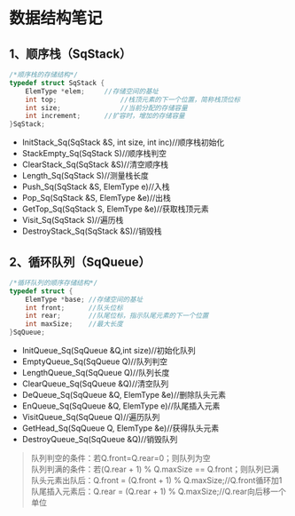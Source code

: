 # 数据结构笔记
## 1、顺序栈（SqStack）
```c
/*顺序栈的存储结构*/
typedef struct SqStack {
	ElemType *elem;	    //存储空间的基址
	int top;		        //栈顶元素的下一个位置，简称栈顶位标
	int size;		        //当前分配的存储容量
	int increment;	    //扩容时，增加的存储容量
}SqStack;
```
* InitStack_Sq(SqStack &S, int size, int inc)//顺序栈初始化
* StackEmpty_Sq(SqStack S)//顺序栈判空
* ClearStack_Sq(SqStack &S)//清空顺序栈
* Length_Sq(SqStack S)//测量栈长度
* Push_Sq(SqStack &S, ElemType e)//入栈
* Pop_Sq(SqStack &S, ElemType &e)//出栈
* GetTop_Sq(SqStack S, ElemType &e)//获取栈顶元素
* Visit_Sq(SqStack S)//遍历栈
* DestroyStack_Sq(SqStack &S)//销毁栈

## 2、循环队列（SqQueue）
```c
/*循环队列的顺序存储结构*/
typedef struct {
	ElemType *base;	//存储空间的基址
	int front;		//队头位标
	int rear;		//队尾位标，指示队尾元素的下一个位置
	int maxSize;	//最大长度
}SqQueue;
```
* InitQueue_Sq(SqQueue &Q,int size)//初始化队列
* EmptyQueue_Sq(SqQueue Q)//队列判空
* LengthQueue_Sq(SqQueue Q)//队列长度
* ClearQueue_Sq(SqQueue &Q)//清空队列
* DeQueue_Sq(SqQueue &Q, ElemType &e)//删除队头元素
* EnQueue_Sq(SqQueue &Q, ElemType e)//队尾插入元素
* VisitQueue_Sq(SqQueue Q)//遍历队列
* GetHead_Sq(SqQueue Q, ElemType &e)//获得队头元素
* DestroyQueue_Sq(SqQueue &Q)//销毁队列
>队列判空的条件：若Q.front=Q.rear=0；则队列为空
<br/>队列判满的条件：若(Q.rear + 1) % Q.maxSize == Q.front；则队列已满
<br/>队头元素出队后：Q.front = (Q.front + 1) % Q.maxSize;//Q.front循环加1
<br/>队尾插入元素后：Q.rear = (Q.rear + 1) % Q.maxSize;//Q.rear向后移一个单位
